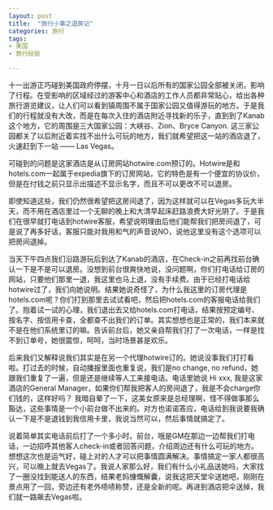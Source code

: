 ```yaml
---
layout: post
title:  "旅行小事之退房记"
categories: 旅行
tags:
- 美国
- 旅行经验

---
```


十一出游正巧碰到美国政府停摆，十月一日以后所有的国家公园全部被关闭，影响了行程。在受影响的区域经过的游客中心和酒店的工作人员都非常贴心，给出各种旅行游览建议，让人们可以看到镇周围不属于国家公园又值得游玩的地方。于是我们的行程就没有大改，而是在每次入住的酒店附近寻找新的乐子，直到到了Kanab这个地方，它的周围是三大国家公园：大峡谷、Zion、Bryce Canyon. 这三家公园都关了以后附近着实找不出什么可玩的地方，我们就希望把这一站的酒店退了，火速赶到下一站 —— Las Vegas。

可碰到的问题是这家酒店是从订房网站hotwire.com预订的。Hotwire是和hotels.com一起属于expedia旗下的订房网站，它的特色是有一个便宜的协议价，但是在付钱之前只显示出描述不显示名字，而且不可以更改不可以退房。

即使知道这些，我们仍然很希望把这房间退了，因为这样就可以在Vegas多玩大半天，而不用在酒店里过一个无聊的晚上和大清早起床赶路浪费大好光阴了。于是我们在很早就打电话到hotwire客服，希望说明理由后他们能帮我们把房间退了，可是说了再多好话，客服只能对我用和气的声音说NO，说他这里没有这个选项可以把房间退掉。

当天下午四点我们沿路游玩后到达了Kanab的酒店，在Check-in之前再找前台确认一下是不是可以退房。没想到前台很爽快地说，没问题啊，你们打电话给订房的网站，只要他们那里一退，我这里也马上退，没有手续费。由于已经打电话给hotwire过了，我们向她说明。结果她说奇怪了，为什么我这里的订房代理是hotels.com呢？你们打到那里去试试看吧，然后把hotels.com的客服电话给我们了。抱着试一试的心理，我们退出去又给hotels.com打电话，结果按预定编号、按名字、按信用卡查，全都查不出我们的订单。其实想想也是正常的，我们本来就不是在他们系统里订的嘛。告诉前台后，她又亲自帮我们打了一次电话，一样是找不到订单号，她很震惊，呵呵，当时场景甚是欢乐。

后来我们又解释说我们其实是在另一个代理hotwire订的。她说没事我们打打看啦。打过去的时候，自动播报里面也重复说，我们是no change, no refund，她跟我们重复了一遍，但是还是继续等人工来接电话。电话里她说 Hi xxx, 我是这家酒店的General Manager，如果你们帮我把客人的房间退了，我是不会charge你们钱的，这样好吗？ 我暗自晕了一下，这美女原来是总经理啊，怪不得做事那么豁达，这些事情是一个小前台做不出来的。对方也诺诺答应，电话给到我说要我确认一下是不是退钱到我信用卡里，我说当然可以，然后事情就搞定了。

说着简单其实电话前后打了一个多小时。前台，哦是GM在那边一边帮我们打电话，一边招呼其他客人check-in或者回答问题，介绍周边还有什么可玩的地方。想想这次也是运气好，碰上对的人才可以把事情圆满解决。事情搞定一家人都很高兴，可以晚上就去Vegas了。我说人家那么好，我们有什么小礼品送她吗，大家找了一圈没找到能送人的东西，结果老妈慷慨解囊，说我这把天堂伞送她吧，刚刚在景点用了一回，旁边还有老外啧啧称赞，还是全新的呢。再进到酒店把伞送掉，我们就一路飙去Vegas啦。
